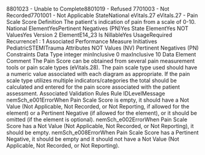 

8801023 - Unable to Complete8801019 - Refused
7701003 - Not Recorded7701001 - Not Applicable
StateNational
eVitals.27
eVitals.27 - Pain Scale Score
Definition
The patient's indication of pain from a scale of 0-10.
National ElementYesPertinent Negatives (PN)Yes
State ElementYes
NOT ValuesYes
Version 2 ElementE14_23
Is NillableYes
UsageRequired
Recurrence1 : 1
Associated Performance Measure Initiatives
PediatricSTEMITrauma
Attributes
NOT Values (NV)
Pertinent Negatives (PN)
Constraints
Data Type
integer
minInclusive
0
maxInclusive
10
Data Element Comment
The Pain Score can be obtained from several pain measurement tools or pain scale types (eVitals.28). The pain scale type
used should have a numeric value associated with each diagram as appropriate. If the pain scale type utilizes multiple
indicators/categories the total should be calculated and entered for the pain score associated with the patient assessment.
Associated Validation Rules
Rule IDLevelMessage
nemSch_e001ErrorWhen Pain Scale Score is empty, it should have a Not Value (Not Applicable, Not Recorded, or
Not Reporting, if allowed for the element) or a Pertinent Negative (if allowed for the element), or
it should be omitted (if the element is optional).
nemSch_e002ErrorWhen Pain Scale Score has a Not Value (Not Applicable, Not Recorded, or Not Reporting), it
should be empty.
nemSch_e008ErrorWhen Pain Scale Score has a Pertinent Negative, it should be empty and it should not have a
Not Value (Not Applicable, Not Recorded, or Not Reporting).